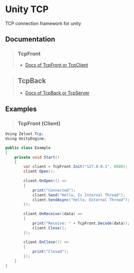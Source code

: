 # Unity TCP
TCP connection framework for unity

## Documentation

> ### TcpFront
> - [Docs of TcpFront or TcpClient](TcpFront.md)

> ## TcpBack
> - [Docs of TcpBack or TcpServer](TcpBack.md)

## Examples

> ### TcpFront (Client)
```csharp
Using Zeloot.Tcp;
Using UnityEngine;

public class Example
{    
    private void Start()
    {
        var client = TcpFront.Init("127.0.0.1", 8080);
        client.Open();
        
        client.OnOpen(() => 
        {
            print("Connected");
            client.Send("Hello, Is Internal Thread");
            client.SendAsync("Hello, External Thread");
        });
        
        client.OnReceive((data) => 
        {
            print("Receive: " + TcpFront.Decode(data));
            client.Close();
        });
        
        client.OnClose(() => 
        {
            print("Closed");
        });
    }
}
```
